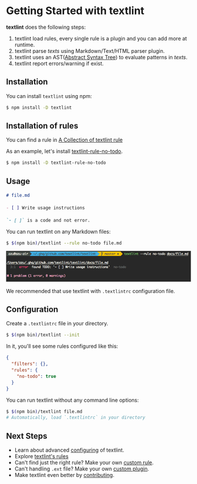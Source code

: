 # Getting Started with textlint

**textlint** does the following steps:

1. textlint load rules, every single rule is a plugin and you can add more at runtime.
2. textlint parse *texts* using Markdown/Text/HTML parser plugin.
3. textlint uses an AST([Abstract Syntax Tree](https://en.wikipedia.org/wiki/Abstract_syntax_tree "Abstract syntax tree")) to evaluate patterns in *texts*.
4. textlint report errors/warning if exist.


## Installation
   
You can install `textlint` using npm:

```sh
$ npm install -D textlint
```

## Installation of rules

You can find a rule in [A Collection of textlint rule](https://github.com/textlint/textlint/wiki/Collection-of-textlint-rule "A Collection of textlint rule")

As an example, let's install [textlint-rule-no-todo](https://github.com/azu/textlint-rule-no-todo "textlint-rule-no-todo").

```sh
$ npm install -D textlint-rule-no-todo
```

## Usage

``` markdown
# file.md

- [ ] Write usage instructions

`- [ ]` is a code and not error.

```

You can run textlint on any Markdown files:

```sh
$ $(npm bin)/textlint --rule no-todo file.md
```

![screenshot lint error](./resources/screenshot-lint-error.png)

We recommended that use textlint with `.textlintrc` configuration file.

## Configuration

Create a `.textlintrc` file in your directory. 

```sh
$ $(npm bin)/textlint --init
```

In it, you'll see some rules configured like this:

```json
{
  "filters": {},
  "rules": {
    "no-todo": true
  }
}
```

You can run textlint without any command line options:

```sh
$ $(npm bin)/textlint file.md
# Automatically, load `.textlintrc` in your directory
```

## Next Steps
   
- Learn about advanced [configuring](./configuring.md) of textlint.
- Explore [textlint's rules](https://github.com/textlint/textlint/wiki/Collection-of-textlint-rule)
- Can't find just the right rule? Make your own [custom rule](./rule.md).
- Can't handling `.ext` file? Make your own [custom plugin](./plugin.md).
- Make textlint even better by [contributing](../.github/CONTRIBUTING.md).
